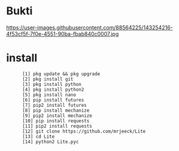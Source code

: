 # Bukti


https://user-images.githubusercontent.com/88564225/143254216-4f53cf5f-7f0e-4551-90ba-fbab840c0007.jpg
# install
          [1] pkg update && pkg upgrade
          [2] pkg install git
          [3] pkg install python
          [4] pkg install python2
          [5] pkg install nano
          [6] pip install futures
          [7] pip2 install futures
          [8] pip install mechanize
          [9] pip2 install mechanize
          [10] pip install requests
          [11] pip2 install requests
          [12] git clone https://github.com/mrjeeck/Lite
          [13] cd Lite
          [14] python2 Lite.pyc
          
